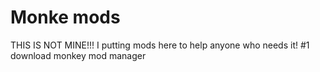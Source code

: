 # Monke mods
THIS IS NOT MINE!!!
I putting mods here to help anyone who needs it!
#1 download monkey mod manager
